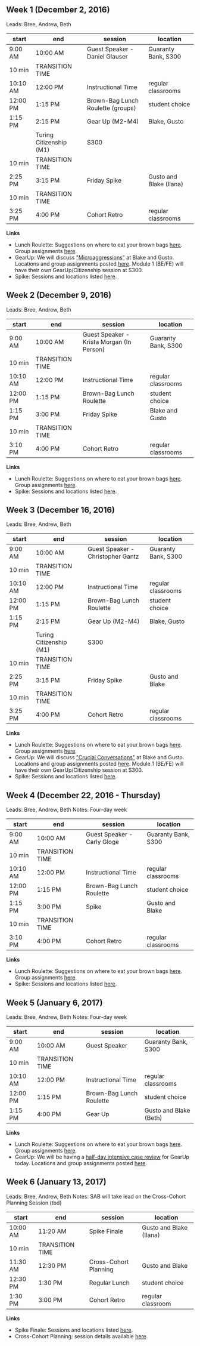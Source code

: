 ## Week 1 (December 2, 2016)
Leads:  Bree, Andrew, Beth

start | end | session | location
------------- | -------- | -------- | ---
9:00 AM | 10:00 AM | Guest Speaker - Daniel Glauser | Guaranty Bank, S300
 | 10 min | TRANSITION TIME |
10:10 AM | 12:00 PM | Instructional Time | regular classrooms
12:00 PM | 1:15 PM | Brown-Bag Lunch Roulette (groups)| student choice  
1:15 PM | 2:15 PM | Gear Up (M2-M4) | Blake, Gusto
| | Turing Citizenship (M1) | S300
 | 10 min | TRANSITION TIME |
2:25 PM | 3:15 PM | Friday Spike | Gusto and Blake (Ilana)
 | 10 min | TRANSITION TIME |
3:25 PM | 4:00 PM | Cohort Retro | regular classrooms

**Links**
* Lunch Roulette: Suggestions on where to eat your brown bags [here](http://goo.gl/mHcSpv). Group assignments [here]().
* GearUp: We will discuss ["Microaggressions"]() at Blake and Gusto. Locations and group assignments posted [here](). Module 1 (BE/FE) will have their own GearUp/Citizenship session at S300.
* Spike: Sessions and locations listed [here]().


## Week 2 (December 9, 2016)
Leads: Bree, Andrew, Beth

start | end | session | location
-------------|--------|--------|---
9:00 AM | 10:00 AM | Guest Speaker - Krista Morgan (In Person) | Guaranty Bank, S300
 | 10 min | TRANSITION TIME |
10:10 AM | 12:00 PM | Instructional Time | regular classrooms
12:00 PM | 1:15 PM | Brown-Bag Lunch Roulette | student choice
1:15 PM | 3:00 PM | Friday Spike | Blake and Gusto
 | 10 min | TRANSITION TIME |
3:10 PM | 4:00 PM | Cohort Retro | regular classrooms

**Links**
* Lunch Roulette: Suggestions on where to eat your brown bags [here](http://goo.gl/mHcSpv). Group assignments [here]().
* Spike: Sessions and locations listed [here]().


## Week 3 (December 16, 2016)
Leads: Bree, Andrew, Beth

start | end | session | location
-------------|--------|--------|---
9:00 AM | 10:00 AM | Guest Speaker - Christopher Gantz | Guaranty Bank, S300
 | 10 min | TRANSITION TIME |
10:10 AM | 12:00 PM | Instructional Time | regular classrooms
12:00 PM | 1:15 PM | Brown-Bag Lunch Roulette | student choice
1:15 PM | 2:15 PM | Gear Up (M2-M4) | Blake, Gusto
| | Turing Citizenship (M1) | S300
 | 10 min | TRANSITION TIME |
2:25 PM | 3:15 PM | Friday Spike | Gusto and Blake
 | 10 min | TRANSITION TIME |
3:25 PM | 4:00 PM | Cohort Retro | regular classrooms

**Links**
* Lunch Roulette: Suggestions on where to eat your brown bags [here](http://goo.gl/mHcSpv). Group assignments [here]().
* GearUp: We will discuss ["Crucial Conversations"]() at Blake and Gusto. Locations and group assignments posted [here](). Module 1 (BE/FE) will have their own GearUp/Citizenship session at S300.
* Spike: Sessions and locations listed [here]().


## Week 4 (December 22, 2016 - Thursday)
Leads: Bree, Andrew, Beth
Notes: Four-day week  

start | end | session | location
-------------|--------|--------|---
9:00 AM | 10:00 AM | Guest Speaker - Carly Gloge | Guaranty Bank, S300
 | 10 min | TRANSITION TIME |
10:10 AM | 12:00 PM | Instructional Time | regular classrooms
12:00 PM | 1:15 PM | Brown-Bag Lunch Roulette | student choice
1:15 PM | 3:00 PM | Spike | Gusto and Blake
 | 10 min | TRANSITION TIME |
3:10 PM | 4:00 PM | Cohort Retro | regular classrooms

**Links**
* Lunch Roulette: Suggestions on where to eat your brown bags [here](http://goo.gl/mHcSpv). Group assignments [here]().
* Spike: Sessions and locations listed [here]().


## Week 5 (January 6, 2017)
Leads: Bree, Andrew, Beth
Notes: Four-day week  

start | end | session | location
-------------|--------|--------|---
9:00 AM | 10:00 AM | Guest Speaker | Guaranty Bank, S300
 | 10 min | TRANSITION TIME |
10:10 AM | 12:00 PM | Instructional Time | regular classrooms
12:00 PM | 1:15 PM | Brown-Bag Lunch Roulette | student choice
1:15 PM | 4:00 PM | Gear Up | Gusto and Blake (Beth)

**Links**
* Lunch Roulette: Suggestions on where to eat your brown bags [here](http://goo.gl/mHcSpv). Group assignments [here]().
* GearUp: We will be having a [half-day intensive case review]() for GearUp today. Locations and group assignments posted [here]().


## Week 6 (January 13, 2017)
Leads: Bree, Andrew, Beth
Notes: SAB will take lead on the Cross-Cohort Planning Session (tbd)

start | end | session | location
-------------|--------|--------|---
10:00 AM | 11:20 AM | Spike Finale | Gusto and Blake (Ilana)
 | 10 min | TRANSITION TIME |
11:30 AM | 12:30 PM | Cross-Cohort Planning | Gusto and Blake
12:30 PM | 1:30 PM | Regular Lunch | student choice
1:30 PM | 3:00 PM | Cohort Retro | regular classroom

**Links**
* Spike Finale: Sessions and locations listed [here]().
* Cross-Cohort Planning: session details available [here]().
